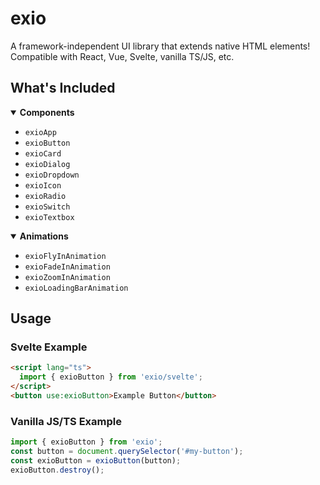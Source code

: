# exio

A framework-independent UI library that extends native HTML elements! Compatible with React, Vue, Svelte, vanilla TS/JS, etc.

## What's Included

<details open>
  <summary><strong>Components</strong></summary>
  <ul>
    <li><code>exioApp</code></li>
    <li><code>exioButton</code></li>
    <li><code>exioCard</code></li>
    <li><code>exioDialog</code></li>
    <li><code>exioDropdown</code></li>
    <li><code>exioIcon</code></li>
    <li><code>exioRadio</code></li>
    <li><code>exioSwitch</code></li>
    <li><code>exioTextbox</code></li>
  </ul>
</details>

<details open>
  <summary><strong>Animations</strong></summary>
  <ul>
    <li><code>exioFlyInAnimation</code></li>
    <li><code>exioFadeInAnimation</code></li>
    <li><code>exioZoomInAnimation</code></li>
    <li><code>exioLoadingBarAnimation</code></li>
  </ul>
</details>

## Usage

### Svelte Example

```html
<script lang="ts">
  import { exioButton } from 'exio/svelte';
</script>
<button use:exioButton>Example Button</button>
```

### Vanilla JS/TS Example

```ts
import { exioButton } from 'exio';
const button = document.querySelector('#my-button');
const exioButton = exioButton(button);
exioButton.destroy();
```
